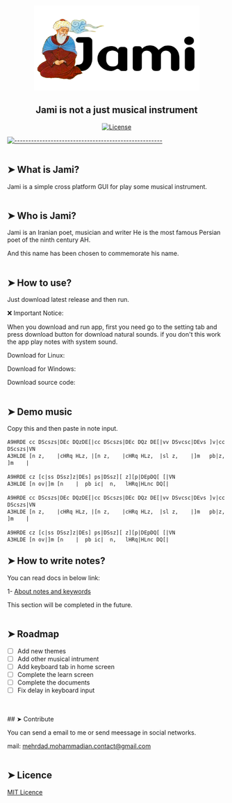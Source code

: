 <p align="center">
  <img src="assets/about.png" alt="MeiliSearch" width="380" height="195" />
</p>

<h2 align="center">Jami is not a just musical instrument</h2>


<p align="center">
  <a href="https://github.com/mehrdad-dev/Jami/blob/master/LICENSE"><img src="https://img.shields.io/badge/license-MIT-informational" alt="License"></a>
</p>

[![-----------------------------------------------------](https://raw.githubusercontent.com/andreasbm/readme/master/assets/lines/colored.png)](#table-of-contents)
</br>
<br/>

## ➤ What is Jami?
Jami is a simple cross platform GUI for play some musical instrument.
</br>
<br/>
## ➤ Who is Jami?
Jami is an Iranian poet, musician and writer
He is the most famous Persian poet of the ninth century AH.

And this name has been chosen to commemorate his name.
</br>
<br/>
## ➤ How to use?
Just download latest release and then run.

❌ Important Notice:

When you download and run app, first you need go to the setting tab and press download button for download natural sounds.
if you don't this work the app play notes with system sound.

Download for Linux:

Download for Windows:

Download source code:
</br>
<br/>
## ➤ Demo music
Copy this and then paste in note input.
````
A9HRDE cc DScszs|DEc DQzDE[|cc DScszs|DEc DQz DE[|vv DSvcsc|DEvs ]v|cc DScszs|VN
A3HLDE [n z,    |cHRq HLz, |[n z,    |cHRq HLz,  |sl z,    |]m   pb|z, ]m    |

A9HRDE cz [c|ss DSsz]z|DEs] ps|DSsz][ z][p|DEpDQ[ [|VN
A3HLDE [n ov|]m [n    |  pb ic|  n,   lHRq|HLnc DQ[|

A9HRDE cc DScszs|DEc DQzDE[|cc DScszs|DEc DQz DE[|vv DSvcsc|DEvs ]v|cc DScszs|VN
A3HLDE [n z,    |cHRq HLz, |[n z,    |cHRq HLz,  |sl z,    |]m   pb|z, ]m    |

A9HRDE cz [c|ss DSsz]z|DEs] ps|DSsz][ z][p|DEpDQ[ [|VN
A3HLDE [n ov|]m [n    |  pb ic|  n,   lHRq|HLnc DQ[|
````

## ➤ How to write notes?
You can read docs in below link:

1- [About notes and keywords](https://github.com/mehrdad-dev/Jami/blob/master/Notes.md)


This section will be completed in the future.
</br>
<br/>
## ➤ Roadmap

-   [ ] Add new themes
-   [ ] Add other musical intrument
-   [ ] Add keyboard tab in home screen
-   [ ] Complete the learn screen
-   [ ] Complete the documents
-   [ ] Fix delay in keyboard input
</br>
<br/>
## ➤ Contribute

You can send a email to me or send meessage in social networks.

mail: mehrdad.mohammadian.contact@gmail.com
</br>
<br/>
## ➤ Licence
[MIT Licence](https://github.com/mehrdad-dev/Jami/blob/master/LICENSE)
